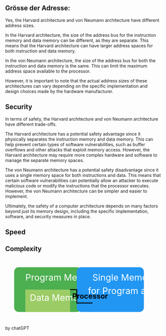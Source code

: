 ## Grösse der Adresse:

Yes, the Harvard architecture and von Neumann architecture have different address sizes.

In the Harvard architecture, the size of the address bus for the instruction memory and data memory can be different, as they are separate. This means that the Harvard architecture can have larger address spaces for both instruction and data memory.

In the von Neumann architecture, the size of the address bus for both the instruction and data memory is the same. This can limit the maximum address space available to the processor.

However, it is important to note that the actual address sizes of these architectures can vary depending on the specific implementation and design choices made by the hardware manufacturer.

## Security

In terms of safety, the Harvard architecture and von Neumann architecture have different trade-offs.

The Harvard architecture has a potential safety advantage since it physically separates the instruction memory and data memory. This can help prevent certain types of software vulnerabilities, such as buffer overflows and other attacks that exploit memory access. However, the Harvard architecture may require more complex hardware and software to manage the separate memory spaces.

The von Neumann architecture has a potential safety disadvantage since it uses a single memory space for both instructions and data. This means that certain software vulnerabilities can potentially allow an attacker to execute malicious code or modify the instructions that the processor executes. However, the von Neumann architecture can be simpler and easier to implement.

Ultimately, the safety of a computer architecture depends on many factors beyond just its memory design, including the specific implementation, software, and security measures in place.

## Speed

## Complexity

<svg viewBox="0 0 350 150" xmlns="http://www.w3.org/2000/svg">
  <!-- Harvard Architecture -->
  <rect x="20" y="20" width="150" height="100" rx="10" ry="10" fill="#4CAF50" />
  <text x="45" y="50" fill="white" font-size="20">Program Memory</text>
  <rect x="45" y="70" width="100" height="50" fill="#9CCC65" />
  <text x="55" y="95" fill="white" font-size="20">Data Memory</text>
  <rect x="160" y="20" width="150" height="100" rx="10" ry="10" fill="#2196F3" />
  <text x="195" y="50" fill="white" font-size="20">Single Memory</text>
  <text x="185" y="80" fill="white" font-size="20">for Program and Data</text>
  <path d="M 145 70 L 160 70 L 160 100 L 195 100" fill="none" stroke="#000000" stroke-width="2"/>
  <text x="150" y="90" font-size="16" font-weight="bold">Processor</text>
</svg>
by chatGPT
